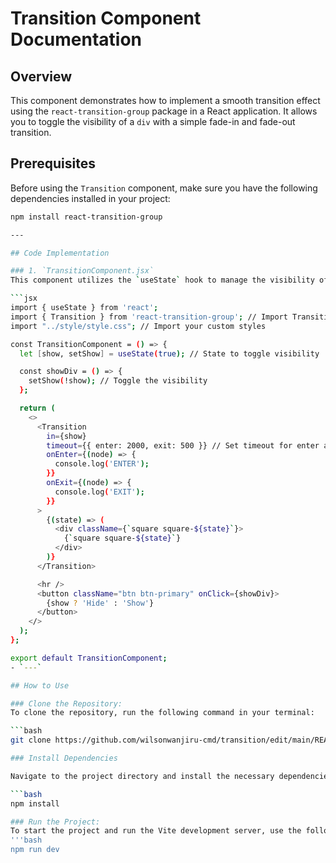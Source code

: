 # Transition Component Documentation

## Overview
This component demonstrates how to implement a smooth transition effect using the `react-transition-group` package in a React application. It allows you to toggle the visibility of a `div` with a simple fade-in and fade-out transition.

## Prerequisites
Before using the `Transition` component, make sure you have the following dependencies installed in your project:

```bash
npm install react-transition-group

---

## Code Implementation

### 1. `TransitionComponent.jsx`
This component utilizes the `useState` hook to manage the visibility of a `div`. It wraps the `div` inside a `Transition` component, which controls the entry and exit transitions based on the `show` state.

```jsx
import { useState } from 'react';
import { Transition } from 'react-transition-group'; // Import Transition from react-transition-group
import "../style/style.css"; // Import your custom styles

const TransitionComponent = () => {
  let [show, setShow] = useState(true); // State to toggle visibility

  const showDiv = () => {
    setShow(!show); // Toggle the visibility
  };

  return (
    <>
      <Transition
        in={show}
        timeout={{ enter: 2000, exit: 500 }} // Set timeout for enter and exit transitions
        onEnter={(node) => {
          console.log('ENTER');
        }}
        onExit={(node) => {
          console.log('EXIT');
        }}
      >
        {(state) => (
          <div className={`square square-${state}`}>
            {`square square-${state}`}
          </div>
        )}
      </Transition>

      <hr />
      <button className="btn btn-primary" onClick={showDiv}>
        {show ? 'Hide' : 'Show'}
      </button>
    </>
  );
};

export default TransitionComponent;
- `---`

## How to Use

### Clone the Repository:
To clone the repository, run the following command in your terminal:

```bash
git clone https://github.com/wilsonwanjiru-cmd/transition/edit/main/README.md

### Install Dependencies

Navigate to the project directory and install the necessary dependencies by running:

```bash
npm install

### Run the Project:
To start the project and run the Vite development server, use the following command:
'''bash
npm run dev


